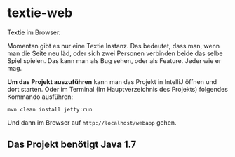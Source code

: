 textie-web
==========

Textie im Browser.

Momentan gibt es nur eine Textie Instanz. Das bedeutet, dass man, wenn man die Seite neu läd, oder sich zwei Personen verbinden beide das selbe Spiel spielen.
Das kann man als Bug sehen, oder als Feature. Jeder wie er mag.

**Um das Projekt auszuführen** kann man das Projekt in IntelliJ öffnen und dort starten.
Oder im Terminal (Im Hauptverzeichnis des Projekts) folgendes Kommando ausführen:

```mvn clean install jetty:run```

Und dann im Browser auf ```http://localhost/webapp``` gehen. 

## Das Projekt benötigt Java 1.7

